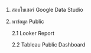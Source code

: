 1. สอบใบเซอร์ Google Data Studio
2. หาข้อมูล Public
   
   2.1 Looker Report
   
   2.2 Tableau Public Dashboard
   
